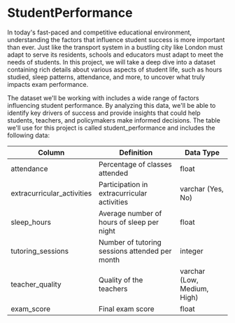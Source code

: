 # StudentPerformance

In today's fast-paced and competitive educational environment, understanding the factors that influence student success is more important than ever. 
Just like the transport system in a bustling city like London must adapt to serve its residents, schools and educators must adapt to meet the needs of students. 
In this project, we will take a deep dive into a dataset containing rich details about various aspects of student life, such as hours studied, sleep patterns, attendance, and more, to uncover what truly impacts exam performance.

The dataset we'll be working with includes a wide range of factors influencing student performance. 
By analyzing this data, we'll be able to identify key drivers of success and provide insights that could help students, teachers, and policymakers make informed decisions. 
The table we'll use for this project is called student_performance and includes the following data:

| Column                   | Definition                                              | Data Type                   |
|--------------------------|----------------------------------------------------------|-----------------------------|
| attendance               | Percentage of classes attended                          | float                       |
| extracurricular_activities | Participation in extracurricular activities             | varchar (Yes, No)           |
| sleep_hours              | Average number of hours of sleep per night              | float                       |
| tutoring_sessions        | Number of tutoring sessions attended per month          | integer                     |
| teacher_quality          | Quality of the teachers                                 | varchar (Low, Medium, High) |
| exam_score               | Final exam score                                        | float                       |
